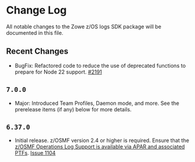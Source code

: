 # Change Log

All notable changes to the Zowe z/OS logs SDK package will be documented in this file.

## Recent Changes

- BugFix: Refactored code to reduce the use of deprecated functions to prepare for Node 22 support. [#2191](https://github.com/zowe/zowe-cli/issues/2191)

## `7.0.0`

- Major: Introduced Team Profiles, Daemon mode, and more. See the prerelease items (if any) below for more details.

## `6.37.0`

- Initial release. z/OSMF version 2.4 or higher is required. Ensure that the [z/OSMF Operations Log Support is available via APAR and associated PTFs](https://www.ibm.com/support/pages/apar/PH35930). [Issue 1104](https://github.com/zowe/zowe-cli/issues/1104)
